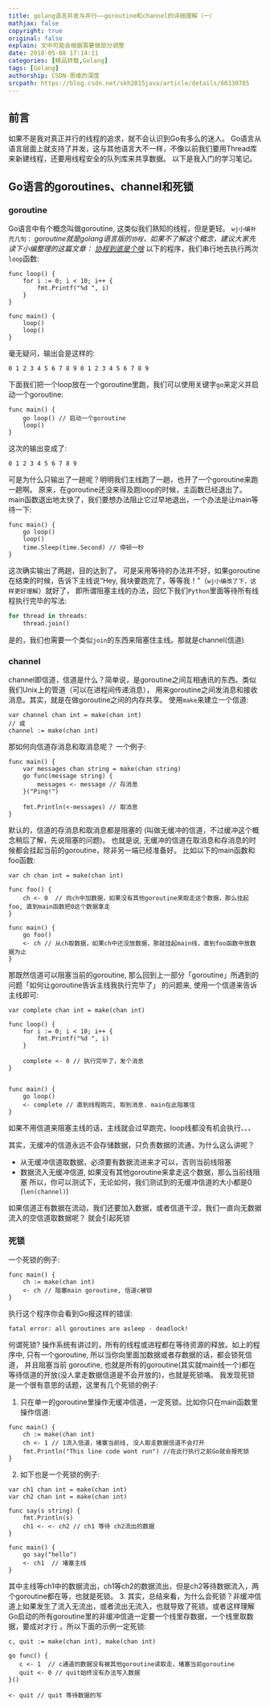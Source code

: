 ```yaml
---
title: golang语言并发与并行——goroutine和channel的详细理解（一）
mathjax: false
copyright: true
original: false
explain: 文中可能会根据需要做部分调整
date: 2018-05-08 17:14:11
categories: [精品转载,Golang]
tags: [Golang]
authorship: CSDN-思维的深度
srcpath: https://blog.csdn.net/skh2015java/article/details/60330785
---
```

## 前言
如果不是我对真正并行的线程的追求，就不会认识到Go有多么的迷人。
Go语言从语言层面上就支持了并发，这与其他语言大不一样，不像以前我们要用Thread库 来新建线程，还要用线程安全的队列库来共享数据。
以下是我入门的学习笔记。
<!--more-->

## Go语言的goroutines、channel和死锁
### goroutine
Go语言中有个概念叫做goroutine, 这类似我们熟知的线程，但是更轻。
`wj小编补充几句：`
*goroutine就是golang语言版的`协程`，如果不了解这个概念，建议大家先读下小编整理的这篇文章：*
*[协程到底是个啥](/articles/reprint/common/协程到底是个啥.html)*
以下的程序，我们串行地去执行两次`loop`函数:
```golang
func loop() {
    for i := 0; i < 10; i++ {
        fmt.Printf("%d ", i)
    }
}

func main() {
    loop()
    loop()
}
```
毫无疑问，输出会是这样的:
```text
0 1 2 3 4 5 6 7 8 9 0 1 2 3 4 5 6 7 8 9
```
下面我们把一个loop放在一个goroutine里跑，我们可以使用关键字`go`来定义并启动一个goroutine:
```golang
func main() {
    go loop() // 启动一个goroutine
    loop()
}
```
这次的输出变成了:
```text
0 1 2 3 4 5 6 7 8 9
```
可是为什么只输出了一趟呢？明明我们主线跑了一趟，也开了一个goroutine来跑一趟啊。
原来，在goroutine还没来得及跑loop的时候，主函数已经退出了。
main函数退出地太快了，我们要想办法阻止它过早地退出，一个办法是让main等待一下:
```golang
func main() {
    go loop()
    loop()
    time.Sleep(time.Second) // 停顿一秒
}
```
这次确实输出了两趟，目的达到了。
可是采用等待的办法并不好，如果goroutine在结束的时候，告诉下主线说“Hey, 我块要跑完了，等等我！”（`wj小编改了下，这样更好理解`）就好了， 即所谓阻塞主线的办法，回忆下我们`Python`里面等待所有线程执行完毕的写法:
```python
for thread in threads:
    thread.join()
```
是的，我们也需要一个类似`join`的东西来阻塞住主线。那就是channel(信道)

### channel
channel即信道，信道是什么？简单说，是goroutine之间互相通讯的东西。类似我们Unix上的管道（可以在进程间传递消息）， 用来goroutine之间发消息和接收消息。其实，就是在做goroutine之间的内存共享。
使用`make`来建立一个信道:
```golang
var channel chan int = make(chan int)
// 或
channel := make(chan int)
```
那如何向信道存消息和取消息呢？ 一个例子:
```golang
func main() {
    var messages chan string = make(chan string)
    go func(message string) {
        messages <- message // 存消息
    }("Ping!")

    fmt.Println(<-messages) // 取消息
}
```
默认的，信道的存消息和取消息都是阻塞的 (叫做无缓冲的信道，不过缓冲这个概念稍后了解，先说阻塞的问题)。
也就是说, 无缓冲的信道在取消息和存消息的时候都会挂起当前的goroutine，除非另一端已经准备好。
比如以下的main函数和foo函数:
```golang
var ch chan int = make(chan int)

func foo() {
    ch <- 0  // 向ch中加数据，如果没有其他goroutine来取走这个数据，那么挂起foo, 直到main函数把0这个数据拿走
}

func main() {
    go foo()
    <- ch // 从ch取数据，如果ch中还没放数据，那就挂起main线，直到foo函数中放数据为止
}
```
那既然信道可以阻塞当前的goroutine, 那么回到上一部分「goroutine」所遇到的问题「如何让goroutine告诉主线我执行完毕了」 的问题来, 使用一个信道来告诉主线即可:
```golang
var complete chan int = make(chan int)

func loop() {
    for i := 0; i < 10; i++ {
        fmt.Printf("%d ", i)
    }

    complete <- 0 // 执行完毕了，发个消息
}


func main() {
    go loop()
    <- complete // 直到线程跑完, 取到消息. main在此阻塞住
}
```
如果不用信道来阻塞主线的话，主线就会过早跑完，loop线都没有机会执行、、、

其实，无缓冲的信道永远不会存储数据，只负责数据的流通，为什么这么讲呢？
* 从无缓冲信道取数据，必须要有数据流进来才可以，否则当前线阻塞
* 数据流入无缓冲信道, 如果没有其他goroutine来拿走这个数据，那么当前线阻塞
所以，你可以测试下，无论如何，我们测试到的无缓冲信道的大小都是0 (`len(channel)`)

如果信道正有数据在流动，我们还要加入数据，或者信道干涩，我们一直向无数据流入的空信道取数据呢？ 就会引起死锁

### 死锁
一个死锁的例子:
```golang
func main() {
    ch := make(chan int)
    <- ch // 阻塞main goroutine, 信道c被锁
}
```
执行这个程序你会看到Go报这样的错误:
```golang
fatal error: all goroutines are asleep - deadlock!
```
何谓死锁? 操作系统有讲过的，所有的线程或进程都在等待资源的释放。如上的程序中, 只有一个goroutine, 所以当你向里面加数据或者存数据的话，都会锁死信道， 并且阻塞当前 goroutine, 也就是所有的goroutine(其实就main线一个)都在等待信道的开放(没人拿走数据信道是不会开放的)，也就是死锁咯。
我发现死锁是一个很有意思的话题，这里有几个死锁的例子:
1. 只在单一的goroutine里操作无缓冲信道，一定死锁。比如你只在main函数里操作信道:
```golang
func main() {
    ch := make(chan int)
    ch <- 1 // 1流入信道，堵塞当前线, 没人取走数据信道不会打开
    fmt.Println("This line code wont run") //在此行执行之前Go就会报死锁
}
```
2. 如下也是一个死锁的例子:
```golang
var ch1 chan int = make(chan int)
var ch2 chan int = make(chan int)

func say(s string) {
    fmt.Println(s)
    ch1 <- <- ch2 // ch1 等待 ch2流出的数据
}

func main() {
    go say("hello")
    <- ch1  // 堵塞主线
}
```
其中主线等ch1中的数据流出，ch1等ch2的数据流出，但是ch2等待数据流入，两个goroutine都在等，也就是死锁。
3. 其实，总结来看，为什么会死锁？非缓冲信道上如果发生了流入无流出，或者流出无流入，也就导致了死锁。或者这样理解 Go启动的所有goroutine里的非缓冲信道一定要一个线里存数据，一个线里取数据，要成对才行 。所以下面的示例一定死锁:
```golang
c, quit := make(chan int), make(chan int)

go func() {
   c <- 1  // c通道的数据没有被其他goroutine读取走，堵塞当前goroutine
   quit <- 0 // quit始终没有办法写入数据
}()

<- quit // quit 等待数据的写
```
### 



